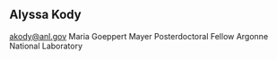 ## Alyssa Kody
akody@anl.gov
Maria Goeppert Mayer Posterdoctoral Fellow
Argonne National Laboratory

